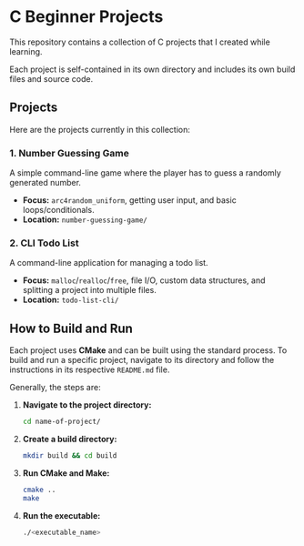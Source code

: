 # C Beginner Projects

This repository contains a collection of C projects that I created while learning.

Each project is self-contained in its own directory and includes its own build files and source code.

## Projects

Here are the projects currently in this collection:

### 1. Number Guessing Game

A simple command-line game where the player has to guess a randomly generated number.

* **Focus:** `arc4random_uniform`, getting user input, and basic loops/conditionals.
* **Location:** `number-guessing-game/`

### 2. CLI Todo List

A command-line application for managing a todo list.

* **Focus:** `malloc`/`realloc`/`free`, file I/O, custom data structures, and splitting a project into multiple files.
* **Location:** `todo-list-cli/`

## How to Build and Run

Each project uses **CMake** and can be built using the standard process. To build and run a specific project, navigate to its directory and follow the instructions in its respective `README.md` file.

Generally, the steps are:

1. **Navigate to the project directory:**

    ```sh
    cd name-of-project/
    ```

2. **Create a build directory:**

    ```sh
    mkdir build && cd build
    ```

3. **Run CMake and Make:**

    ```sh
    cmake ..
    make
    ```

4. **Run the executable:**

    ```sh
    ./<executable_name>
    ```
